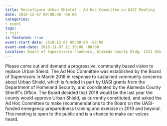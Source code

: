 ```yaml
---
title: Reconfigure Urban Shield! - Ad Hoc Committee on UASI Meeting
date: 2018-12-07 09:00:00 -08:00
categories:
- event
tags:
- rcjr
is featured: true
event-start-date: 2018-12-07 09:00:00 -08:00
event-end-date: 2018-11-07 11:30:00 -08:00
Location: Board of Supervisors Chambers, Alameda County Bldg. 1221 Oak St., Oakland
---
```


Please come out and demand a progressive, community based vision to replace Urban Shield.
The Ad Hoc Committee was established by the Board of Supervisors in March 2018 in response to sustained community concerns about Urban Shield, which is funded in part by UASI grants from the Department of Homeland Security, and coordinated by the Alameda County Sheriff's Office. 
The Board decided that 2018 would be the last year the county would approve Urban Shield, as currently constituted, and asked the Ad Hoc Committee to make recommendations to the Board on the UASI-funded emergency preparedness training and exercise in 2019 and beyond.
This meeting is open to the public and is a chance to make our voices heard.